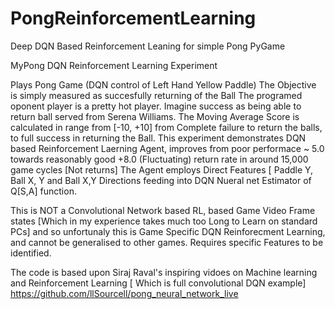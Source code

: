# PongReinforcementLearning
Deep DQN Based Reinforcement Leaning for simple Pong PyGame 

MyPong DQN Reinforcement Learning Experiment

Plays Pong Game (DQN control of Left Hand Yellow Paddle)
The Objective is simply measured as succesfully returning of the Ball 
The programed oponent player is a pretty hot player. Imagine success as being able to return ball served from Serena Williams.
The Moving Average Score is calculated in range from [-10, +10] from Complete failure to return the balls, to full success in returning the Ball. This experiment demonstrates DQN based Reinforcement Laerning Agent, improves from poor performace ~ 5.0 towards reasonably good +8.0 (Fluctuating) return rate in around 15,000 game cycles [Not returns] The Agent employs Direct Features [ Paddle Y, Ball X, Y and Ball X,Y Directions feeding into DQN Nueral net Estimator of Q[S,A] function. 

This is NOT a Convolutional Network based RL, based Game Video Frame states [Which in my experience takes much too Long to Learn on standard PCs] and so unfortunaly this is Game Specific DQN Reinforecment Learning, and cannot be generalised to other games. Requires specific Features to be identified. 
      
The  code is based upon Siraj Raval's inspiring vidoes on Machine learning and Reinforcement Learning [ Which is full convolutional DQN example]  https://github.com/llSourcell/pong_neural_network_live
